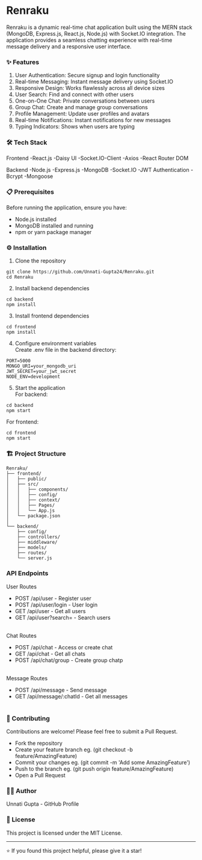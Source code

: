 ﻿# Renraku

Renraku is a dynamic real-time chat application built using the MERN stack (MongoDB, Express.js, React.js, Node.js) with Socket.IO integration. The application provides a seamless chatting experience with real-time message delivery and a responsive user interface.

### ✨ Features

1. User Authentication: Secure signup and login functionality <br>
2. Real-time Messaging: Instant message delivery using Socket.IO<br>
3. Responsive Design: Works flawlessly across all device sizes<br>
4. User Search: Find and connect with other users<br>
5. One-on-One Chat: Private conversations between users<br>
6. Group Chat: Create and manage group conversations<br>
7. Profile Management: Update user profiles and avatars<br>
8. Real-time Notifications: Instant notifications for new messages<br>
9. Typing Indicators: Shows when users are typing<br>

### 🛠️ Tech Stack

Frontend
-React.js
-Daisy UI
-Socket.IO-Client
-Axios
-React Router DOM

Backend
-Node.js
-Express.js
-MongoDB
-Socket.IO
-JWT Authentication
-Bcrypt
-Mongoose

### 📋 Prerequisites

Before running the application, ensure you have:<br>
- Node.js installed<br>
- MongoDB installed and running<br>
- npm or yarn package manager<br>

### ⚙️ Installation

1. Clone the repository<br>
```
git clone https://github.com/Unnati-Gupta24/Renraku.git
cd Renraku
```

2. Install backend dependencies<br>
```
cd backend
npm install
```

3. Install frontend dependencies<br>
```
cd frontend
npm install
```

4. Configure environment variables<br>
Create .env file in the backend directory:<br>
```
PORT=5000
MONGO_URI=your_mongodb_uri
JWT_SECRET=your_jwt_secret
NODE_ENV=development
```

5. Start the application<br>
For backend:<br>
```
cd backend
npm start
```

For frontend:<br>
```
cd frontend
npm start
```

### 🏗️ Project Structure

```
Renraku/
├── frontend/
│   ├── public/
│   ├── src/
│   │   ├── components/
│   │   ├── config/
│   │   ├── context/
│   │   ├── Pages/
│   │   └── App.js
│   └── package.json
│
└── backend/
    ├── config/
    ├── controllers/
    ├── middleware/
    ├── models/
    ├── routes/
    └── server.js
```

### API Endpoints

User Routes<br>
- POST /api/user - Register user<br>
- POST /api/user/login - User login<br>
- GET /api/user - Get all users<br>
- GET /api/user?search= - Search users<br><br>

Chat Routes<br>
- POST /api/chat - Access or create chat<br>
- GET /api/chat - Get all chats<br>
- POST /api/chat/group - Create group chatp<br><br>

Message Routes<br>
- POST /api/message - Send message<br>
- GET /api/message/:chatId - Get all messages<br><br>

### 🤝 Contributing

Contributions are welcome! Please feel free to submit a Pull Request.<br>
- Fork the repository
- Create your feature branch eg. (git checkout -b feature/AmazingFeature)
- Commit your changes eg. (git commit -m 'Add some AmazingFeature')
- Push to the branch eg. (git push origin feature/AmazingFeature)
- Open a Pull Request

### 👨‍💻 Author
Unnati Gupta - GitHub Profile

### 📄 License
This project is licensed under the MIT License.
<hr>
⭐️ If you found this project helpful, please give it a star!



